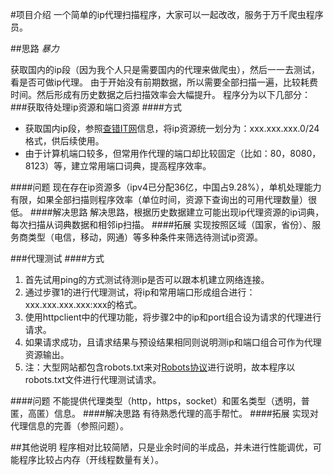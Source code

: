 #项目介绍
一个简单的ip代理扫描程序，大家可以一起改改，服务于万千爬虫程序员。

##思路
*暴力*

获取国内的ip段（因为我个人只是需要国内的代理来做爬虫），然后一一去测试，看是否可做ip代理。
由于开始没有前期数据，所以需要全部扫描一遍，比较耗费时间。然后形成有历史数据之后扫描效率会大幅提升。
程序分为以下几部分：
###获取待处理ip资源和端口资源
####方式
- 获取国内ip段，参照[查错IT网](http://ipcn.chacuo.net)信息，将ip资源统一划分为：xxx.xxx.xxx.0/24格式，供后续使用。
- 由于计算机端口较多，但常用作代理的端口却比较固定（比如：80，8080，8123）等，建立常用端口词典，提高程序效率。

####问题
现在存在ip资源多（ipv4已分配36亿，中国占9.28%），单机处理能力有限，如果全部扫描则程序效率（单位时间，资源下查询出的可用代理数量）很低。
####解决思路
解决思路，根据历史数据建立可能出现ip代理资源的ip词典，每次扫描从词典数据和相邻ip扫描。
####拓展
实现按照区域（国家，省份）、服务商类型（电信，移动，网通）等多种条件来筛选待测试ip资源。

###代理测试
####方式
1. 首先试用ping的方式测试待测ip是否可以跟本机建立网络连接。
2. 通过步骤1的进行代理测试，将ip和常用端口形成组合进行：xxx.xxx.xxx.xxx:xxx的格式。
3. 使用httpclient中的代理功能，将步骤2中的ip和port组合设为请求的代理进行请求。
4. 如果请求成功，且请求结果与预设结果相同则说明测ip和端口组合可作为代理资源输出。
5. 注：大型网站都包含robots.txt来对[Robots协议](http://baike.baidu.com/link?url=9wzjWJf3c-sgGBQ_ofwnu4t8dQoEzQyARwul2scZwNgo56ZQkj1kNcyc-fkUQFSHVhN-P986fdGahbHEXJmeE0Tt6nCPgE24tPDmP9KOxrPCYHI_H-WLejaSGVvrqmgj)进行说明，故本程序以robots.txt文件进行代理测试请求。

####问题
不能提供代理类型（http，https，socket）和匿名类型（透明，普匿，高匿）信息。
####解决思路
有待熟悉代理的高手帮忙。
####拓展
实现对代理信息的完善（参照问题）。

##其他说明
程序相对比较简陋，只是业余时间的半成品，并未进行性能调优，可能程序比较占内存（开线程数量有关）。